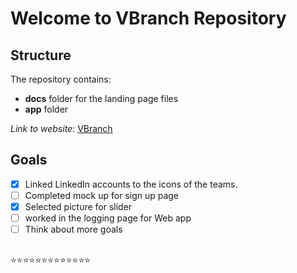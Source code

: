 # Welcome to VBranch Repository


## Structure

The repository contains:

- **docs** folder for the landing page files
- **app** folder 


_Link to website_: [VBranch](https://synac1.github.io/VBranch/)

## Goals

- [X] Linked LinkedIn accounts to the icons of the teams.
- [ ] Completed mock up for sign up page
- [x] Selected picture for slider
- [ ] worked in the logging page for Web app
- [ ] Think about more goals
##
:star::star::star::star::star::star::star::star::star::star::star::star::star:
